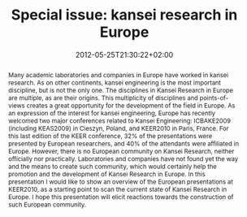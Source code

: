 ---
members: ["PLevy"]
slug: Special-issue-kansei-research-in-europe
title: "Special issue: kansei research in Europe"
tags: ['kansei', 'kansei_research']
layout: single
searchFilter: Event
publitype: presentation
subsection: lecture
kansei: true
research: 
    -  kansei
institution:
    heig: 1
    logo: TUe
    short: 'TU/e'
    name: "Eindhoven University of Technology"
    web: "https://www.tue.nl/en/"
    colo: "#c72125"
chaire: false
date: 2012-05-25T21:30:22+02:00
reference: "Lévy, P. (2012). Special issue: kansei research in Europe, presented at the Kansei Engineering and Emotion Research International Conference 2012, KEER2012, Penghu, Taiwan. May 22-25, 2012."
abstract: "Many academic laboratories and companies in Europe have worked in kansei research. As on other continents, kansei engineering is the most important discipline, but is not the only one. The disciplines in Kansei Research in Europe are multiple, as are their origins. This multiplicity of disciplines and points-of-views creates a great opportunity for the development of the field in Europe.
As an expression of the interest for kansei engineering, Europe has recently welcomed two major conferences related to Kansei Engineering: ICBAKE2009 (including KEAS2009) in Cieszyn, Poland, and KEER2010 in Paris, France. For this last edition of the KEER conference, 32% of the presentations were presented by European researchers, and 40% of the attendants were affiliated in Europe.
However, there is no European community on Kansei Research, neither officially nor practically. Laboratories and companies have not found yet the way and the means to create such community, which would certainly help the promotion and the development of Kansei Research in Europe.
In this presentation I would like to show an overview of the European presentations at KEER2010, as a starting point to scan the current state of Kansei Research in Europe. I hope this presentation will elicit reactions towards the construction of such European community."
---